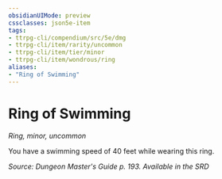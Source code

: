 ```yaml
---
obsidianUIMode: preview
cssclasses: json5e-item
tags:
- ttrpg-cli/compendium/src/5e/dmg
- ttrpg-cli/item/rarity/uncommon
- ttrpg-cli/item/tier/minor
- ttrpg-cli/item/wondrous/ring
aliases: 
- "Ring of Swimming"
---
```

# Ring of Swimming
*Ring, minor, uncommon*  



You have a swimming speed of 40 feet while wearing this ring.

*Source: Dungeon Master's Guide p. 193. Available in the <span title='Systems Reference Document (5.1)'>SRD</span>*